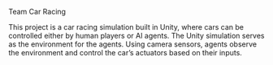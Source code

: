 Team Car Racing

This project is a car racing simulation built in Unity, where cars can be controlled either by human players or AI agents. The Unity simulation serves as the environment for the agents. Using camera sensors, agents observe the environment and control the car’s actuators based on their inputs.